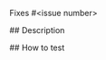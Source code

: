 <!--
  Thanks for making a pull request! 
  
  Before submitting, please read our contributing guidelines:
  https://github.com/unmock/unmock-c-sharp#contributing

  Have any questions? 
  Feel free to ask in this PR and one of our maintainers will be happy to help 🙌
-->

Fixes #<issue number>

## Description

<!-- Write a brief description of the changes introduced by this PR -->

## How to test 

<!-- What steps can we take to test that your code is working properly -->
